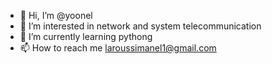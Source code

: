 - 👋 Hi, I’m @yoonel
- 👀 I’m interested in network and system telecommunication
- 🌱 I’m currently learning pythong
- 📫 How to reach me laroussimanel1@gmail.com

<!---
yoonel/yoonel is a ✨ special ✨ repository because its `README.md` (this file) appears on your GitHub profile.
You can click the Preview link to take a look at your changes.
--->

